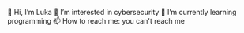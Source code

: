 👋 Hi, I’m Luka
👀 I’m interested in cybersecurity
🌱 I’m currently learning programming
📫 How to reach me: you can't reach me


<!--
**lukkshh/lukkshh** is a ✨ _special_ ✨ repository because its `README.md` (this file) appears on your GitHub profile.

